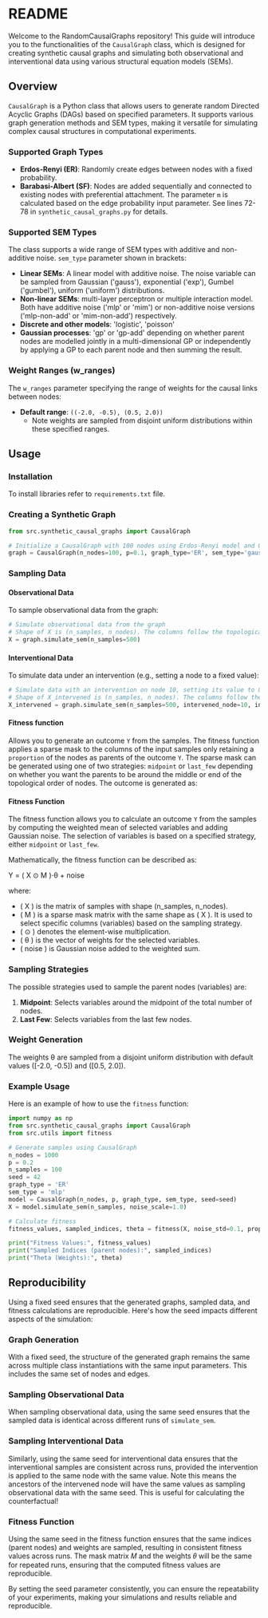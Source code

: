 # README

Welcome to the RandomCausalGraphs repository! This guide will introduce you to the functionalities of the `CausalGraph` class, which is designed for creating synthetic causal graphs and simulating both observational and interventional data using various structural equation models (SEMs).

## Overview

`CausalGraph` is a Python class that allows users to generate random Directed Acyclic Graphs (DAGs) based on specified parameters. It supports various graph generation methods and SEM types, making it versatile for simulating complex causal structures in computational experiments.

### Supported Graph Types

- **Erdos-Renyi (ER)**: Randomly create edges between nodes with a fixed probability.
- **Barabasi-Albert (SF)**: Nodes are added sequentially and connected to existing nodes with preferential attachment. The parameter `m` is calculated based on the edge probability input parameter. See lines 72-78 in `synthetic_causal_graphs.py` for details.

### Supported SEM Types

The class supports a wide range of SEM types with additive and non-additive noise. `sem_type` parameter shown in brackets:

- **Linear SEMs**: A linear model with additive noise. The noise variable can be sampled from Gaussian ('gauss'), exponential ('exp'), Gumbel ('gumbel'), uniform ('uniform') distributions.
- **Non-linear SEMs**: multi-layer perceptron or multiple interaction model. Both have additive noise ('mlp' or 'mim') or non-additive noise versions ('mlp-non-add' or 'mim-non-add') respectively.
- **Discrete and other models**: 'logistic', 'poisson'
- **Gaussian processes**: 'gp' or 'gp-add' depending on whether parent nodes are modelled jointly in a multi-dimensional GP or independently by applying a GP to each parent node and then summing the result.

### Weight Ranges (w_ranges)

The `w_ranges` parameter specifying the range of weights for the causal links between nodes:

- **Default range**: `((-2.0, -0.5), (0.5, 2.0))`
  - Note weights are sampled from disjoint uniform distributions within these specified ranges.

## Usage

### Installation
To install libraries refer to `requirements.txt` file.

### Creating a Synthetic Graph

```python
from src.synthetic_causal_graphs import CausalGraph

# Initialize a CausalGraph with 100 nodes using Erdos-Renyi model and Gaussian SEM type
graph = CausalGraph(n_nodes=100, p=0.1, graph_type='ER', sem_type='gauss', seed=42)

```

### Sampling Data
#### Observational Data
To sample observational data from the graph:

```python
# Simulate observational data from the graph
# Shape of X is (n_samples, n_nodes). The columns follow the topological order of the nodes, that is 0, 1, 2,...n_nodes-1.
X = graph.simulate_sem(n_samples=500)
```

#### Interventional Data
To simulate data under an intervention (e.g., setting a node to a fixed value):

```python
# Simulate data with an intervention on node 10, setting its value to 0
# Shape of X_intervened is (n_samples, n_nodes). The columns follow the topological order of the nodes, that is 0, 1, 2,...n_nodes-1.
X_intervened = graph.simulate_sem(n_samples=500, intervened_node=10, intervened_value=0)
```

#### Fitness function
Allows you to generate an outcome `Y` from the samples. The fitness function applies a sparse mask to the columns of 
the input samples only retaining a `proportion` of the nodes as parents of the outcome `Y`. The sparse mask can be generated
using one of two strategies: `midpoint` or `last_few` depending on whether you want the parents to be around the middle or end of the topological order of nodes.
The outcome is generated as:

#### Fitness Function

The fitness function allows you to calculate an outcome `Y` from the samples by computing the weighted mean of selected variables and adding Gaussian noise. The selection of variables is based on a specified strategy, either `midpoint` or `last_few`. 

Mathematically, the fitness function can be described as:

Y = ( X ⊙ M )⋅θ + noise


where:
- \( X \) is the matrix of samples with shape (n_samples, n_nodes).
- \( M \) is a sparse mask matrix with the same shape as \( X \). It is used to select specific columns (variables) based on the sampling strategy.
- \( ⊙ \) denotes the element-wise multiplication.
- \( θ \) is the vector of weights for the selected variables.
- \( noise \) is Gaussian noise added to the weighted sum.

### Sampling Strategies

The possible strategies used to sample the parent nodes (variables) are:
1. **Midpoint**: Selects variables around the midpoint of the total number of nodes.
2. **Last Few**: Selects variables from the last few nodes.

### Weight Generation

The weights θ are sampled from a disjoint uniform distribution with default values ([-2.0, -0.5]) and ([0.5, 2.0]).

### Example Usage

Here is an example of how to use the `fitness` function:

```python
import numpy as np
from src.synthetic_causal_graphs import CausalGraph
from src.utils import fitness

# Generate samples using CausalGraph
n_nodes = 1000
p = 0.2
n_samples = 100
seed = 42
graph_type = 'ER'
sem_type = 'mlp'
model = CausalGraph(n_nodes, p, graph_type, sem_type, seed=seed)
X = model.simulate_sem(n_samples, noise_scale=1.0)

# Calculate fitness
fitness_values, sampled_indices, theta = fitness(X, noise_std=0.1, proportion=0.1, seed=seed, strategy='last_few')

print("Fitness Values:", fitness_values)
print("Sampled Indices (parent nodes):", sampled_indices)
print("Theta (Weights):", theta)
```

## Reproducibility
Using a fixed seed ensures that the generated graphs, sampled data, and fitness calculations are reproducible. Here's how the seed impacts different aspects of the simulation:

### Graph Generation
With a fixed seed, the structure of the generated graph remains the same across multiple class instantiations with the same input parameters. This includes the same set of nodes and edges.

### Sampling Observational Data
When sampling observational data, using the same seed ensures that the sampled data is identical across different runs of `simulate_sem`.

### Sampling Interventional Data
Similarly, using the same seed for interventional data ensures that the interventional samples are consistent across runs, provided the intervention is applied to the same node with the same value. Note this means the ancestors of the intervened node will have the same values as sampling observational data with the same seed. This is useful for calculating the counterfactual!

### Fitness Function
Using the same seed in the fitness function ensures that the same indices (parent nodes) and weights are sampled, resulting in consistent fitness values across runs. The mask matrix 
𝑀 and the weights 
𝜃 will be the same for repeated runs, ensuring that the computed fitness values are reproducible.

By setting the seed parameter consistently, you can ensure the repeatability of your experiments, making your simulations and results reliable and reproducible.

